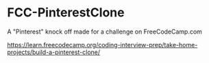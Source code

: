 # FCC-PinterestClone
A "Pinterest" knock off made for a challenge on FreeCodeCamp.com

https://learn.freecodecamp.org/coding-interview-prep/take-home-projects/build-a-pinterest-clone/
